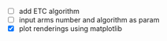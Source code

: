 -[ ] add ETC algorithm
-[ ] input arms number and algorithm as param
-[x] plot renderings using matplotlib